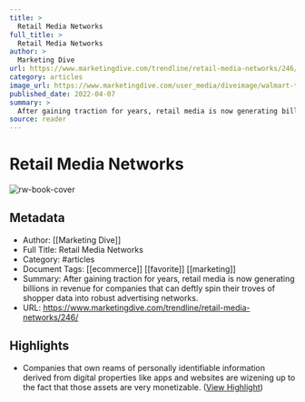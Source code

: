 ```yaml
---
title: >
  Retail Media Networks
full_title: >
  Retail Media Networks
author: >
  Marketing Dive
url: https://www.marketingdive.com/trendline/retail-media-networks/246/
category: articles
image_url: https://www.marketingdive.com/user_media/diveimage/walmart-thunder.jpg
published_date: 2022-04-07
summary: >
  After gaining traction for years, retail media is now generating billions in revenue for companies that can deftly spin their troves of shopper data into robust advertising networks.
source: reader
---
```

# Retail Media Networks

![rw-book-cover](https://www.marketingdive.com/user_media/diveimage/walmart-thunder.jpg)

## Metadata
- Author: [[Marketing Dive]]
- Full Title: Retail Media Networks
- Category: #articles
- Document Tags: [[ecommerce]] [[favorite]] [[marketing]] 
- Summary: After gaining traction for years, retail media is now generating billions in revenue for companies that can deftly spin their troves of shopper data into robust advertising networks.
- URL: https://www.marketingdive.com/trendline/retail-media-networks/246/

## Highlights
- Companies that own reams of personally identifiable information derived from digital properties like apps and websites are wizening up to the fact that those assets are very monetizable. ([View Highlight](https://read.readwise.io/read/01gmntvh811xyxqb8qe4wshcn7))


